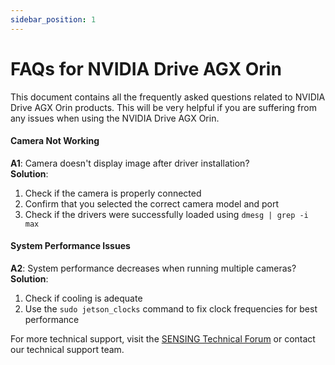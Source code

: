 ```yaml
---
sidebar_position: 1
---
```


# FAQs for NVIDIA Drive AGX Orin

This document contains all the frequently asked questions related to NVIDIA Drive AGX Orin products. This will be very helpful if you are suffering from any issues when using the NVIDIA Drive AGX Orin.


#### Camera Not Working

**A1**: Camera doesn't display image after driver installation?  
**Solution**:
1. Check if the camera is properly connected
2. Confirm that you selected the correct camera model and port
3. Check if the drivers were successfully loaded using `dmesg | grep -i max`

#### System Performance Issues

**A2**: System performance decreases when running multiple cameras?  
**Solution**:
1. Check if cooling is adequate
2. Use the `sudo jetson_clocks` command to fix clock frequencies for best performance

For more technical support, visit the [SENSING Technical Forum](https://sensing-world.com/) or contact our technical support team.
